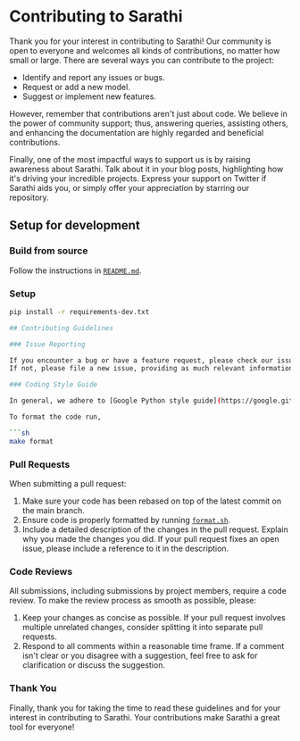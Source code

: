 # Contributing to Sarathi

Thank you for your interest in contributing to Sarathi!
Our community is open to everyone and welcomes all kinds of contributions, no matter how small or large.
There are several ways you can contribute to the project:

- Identify and report any issues or bugs.
- Request or add a new model.
- Suggest or implement new features.

However, remember that contributions aren't just about code.
We believe in the power of community support; thus, answering queries, assisting others, and enhancing the documentation are highly regarded and beneficial contributions.

Finally, one of the most impactful ways to support us is by raising awareness about Sarathi.
Talk about it in your blog posts, highlighting how it's driving your incredible projects.
Express your support on Twitter if Sarathi aids you, or simply offer your appreciation by starring our repository.


## Setup for development

### Build from source

Follow the instructions in [`README.md`](./README.md).

### Setup

```bash
pip install -r requirements-dev.txt

## Contributing Guidelines

### Issue Reporting

If you encounter a bug or have a feature request, please check our issues page first to see if someone else has already reported it.
If not, please file a new issue, providing as much relevant information as possible.

### Coding Style Guide

In general, we adhere to [Google Python style guide](https://google.github.io/styleguide/pyguide.html) and [Google C++ style guide](https://google.github.io/styleguide/cppguide.html).

To format the code run,

```sh
make format
```

### Pull Requests

When submitting a pull request:

1. Make sure your code has been rebased on top of the latest commit on the main branch.
2. Ensure code is properly formatted by running [`format.sh`](./format.sh).
3. Include a detailed description of the changes in the pull request.
Explain why you made the changes you did.
If your pull request fixes an open issue, please include a reference to it in the description.

### Code Reviews

All submissions, including submissions by project members, require a code review.
To make the review process as smooth as possible, please:

1. Keep your changes as concise as possible.
If your pull request involves multiple unrelated changes, consider splitting it into separate pull requests.
2. Respond to all comments within a reasonable time frame.
If a comment isn't clear or you disagree with a suggestion, feel free to ask for clarification or discuss the suggestion.

### Thank You

Finally, thank you for taking the time to read these guidelines and for your interest in contributing to Sarathi.
Your contributions make Sarathi a great tool for everyone!

